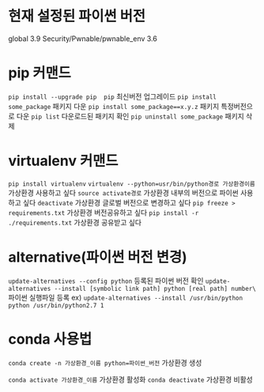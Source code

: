 # 현재 설정된 파이썬 버전
global 3.9
Security/Pwnable/pwnable_env 3.6

# pip 커맨드
`pip install --upgrade pip	pip` 최신버전 업그레이드
`pip install some_package`	패키지 다운
`pip install some_package==x.y.z`		패키지 특정버전으로 다운
`pip list`			다운로드된 패키지 확인
`pip uninstall some_package`			패키지 삭제

# virtualenv 커맨드
`pip install virtualenv`
`virtualenv --python=usr/bin/python경로 가상환경이름`		가상환경 사용하고 싶다 
`source activate경로`		가상환경 내부의 버전으로 파이썬 사용하고 싶다 
`deactivate`			가상환경 글로벌 버전으로 변경하고 싶다 
`pip freeze > requirements.txt`			가상환경 버전공유하고 싶다 
`pip install -r ./requirements.txt`		가상환경 공유받고 싶다 

# alternative(파이썬 버전 변경)
`update-alternatives --config python`			등록된 파이썬 버전 확인
`update-alternatives --install [symbolic link path] python [real path] number\`
파이썬 실행파일 등록
ex) `update-alternatives --install /usr/bin/python python /usr/bin/python2.7 1`


# conda 사용법
`conda create -n 가상환경_이름 python=파이썬_버전`	가상환경 생성

`conda activate 가상환경_이름`	가상환경 활성화
`conda deactivate`	가상환경 비활성